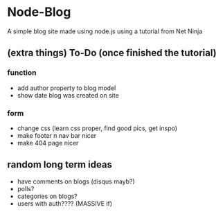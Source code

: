 
# Node-Blog

A simple blog site made using node.js using a tutorial from Net Ninja


## (extra things) To-Do (once finished the tutorial)

### function
- add author property to blog model
- show date blog was created on site

### form
- change css (learn css proper, find good pics, get inspo)
- make footer n nav bar nicer
- make 404 page nicer

## random long term ideas

- have comments on blogs (disqus mayb?)
- polls?
- categories on blogs?
- users with auth????  (MASSIVE if)
